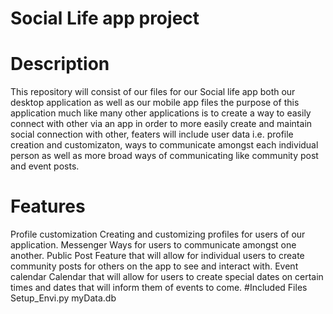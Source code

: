 # Social Life app project
# Description
This repository will consist of our files for our Social life app both our desktop application as well as our mobile app files the purpose of this application much like many other applications is to create a way to easily connect with other via an app in order to more easily create and maintain social connection with other, featers will include user data i.e. profile creation and customizaton, ways to communicate amongst each individual person as well as more broad ways of communicating like community post and event posts.
# Features
Profile customization
  Creating and customizing profiles for users of our application.
Messenger
  Ways for users to communicate amongst one another.
Public Post
  Feature that will allow for individual users to create community posts for others on the app to see and interact with.
Event calendar
  Calendar that will allow for users to create special dates on certain times and dates that will inform them of events to come.
#Included Files
  Setup_Envi.py
  myData.db
  
